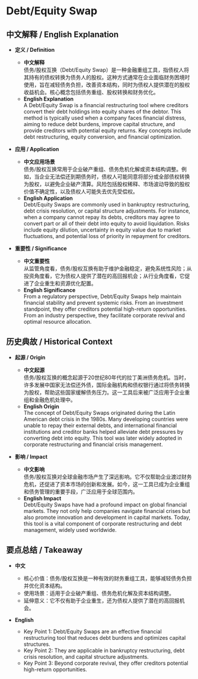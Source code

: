 # Debt/Equity Swap

## 中文解释 / English Explanation

* **定义 / Definition**  
  - **中文解释**  
    债务/股权互换（Debt/Equity Swap）是一种金融重组工具，指债权人将其持有的债权转换为债务人的股权。这种方式通常在企业面临财务困境时使用，旨在减轻债务负担，改善资本结构，同时为债权人提供潜在的股权收益机会。核心概念包括债务重组、股权转换和财务优化。  
  - **English Explanation**  
    A Debt/Equity Swap is a financial restructuring tool where creditors convert their debt holdings into equity shares of the debtor. This method is typically used when a company faces financial distress, aiming to reduce debt burdens, improve capital structure, and provide creditors with potential equity returns. Key concepts include debt restructuring, equity conversion, and financial optimization.

* **应用 / Application**  
  - **中文应用场景**  
    债务/股权互换常用于企业破产重组、债务危机化解或资本结构调整。例如，当企业无法偿还到期债务时，债权人可能同意将部分或全部债权转换为股权，以避免企业破产清算。风险包括股权稀释、市场波动导致的股权价值不确定性，以及债权人可能失去优先受偿权。  
  - **English Application**  
    Debt/Equity Swaps are commonly used in bankruptcy restructuring, debt crisis resolution, or capital structure adjustments. For instance, when a company cannot repay its debts, creditors may agree to convert part or all of their debt into equity to avoid liquidation. Risks include equity dilution, uncertainty in equity value due to market fluctuations, and potential loss of priority in repayment for creditors.

* **重要性 / Significance**  
  - **中文重要性**  
    从监管角度看，债务/股权互换有助于维护金融稳定，避免系统性风险；从投资角度看，它为债权人提供了潜在的高回报机会；从行业角度看，它促进了企业重生和资源优化配置。  
  - **English Significance**  
    From a regulatory perspective, Debt/Equity Swaps help maintain financial stability and prevent systemic risks. From an investment standpoint, they offer creditors potential high-return opportunities. From an industry perspective, they facilitate corporate revival and optimal resource allocation.

## 历史典故 / Historical Context

* **起源 / Origin**  
  - **中文起源**  
    债务/股权互换的概念起源于20世纪80年代的拉丁美洲债务危机。当时，许多发展中国家无法偿还外债，国际金融机构和债权银行通过将债务转换为股权，帮助这些国家缓解债务压力。这一工具后来被广泛应用于企业重组和金融危机处理中。  
  - **English Origin**  
    The concept of Debt/Equity Swaps originated during the Latin American debt crisis in the 1980s. Many developing countries were unable to repay their external debts, and international financial institutions and creditor banks helped alleviate debt pressures by converting debt into equity. This tool was later widely adopted in corporate restructuring and financial crisis management.

* **影响 / Impact**  
  - **中文影响**  
    债务/股权互换对全球金融市场产生了深远影响。它不仅帮助企业渡过财务危机，还促进了资本市场的创新和发展。如今，这一工具已成为企业重组和债务管理的重要手段，广泛应用于全球范围内。  
  - **English Impact**  
    Debt/Equity Swaps have had a profound impact on global financial markets. They not only help companies navigate financial crises but also promote innovation and development in capital markets. Today, this tool is a vital component of corporate restructuring and debt management, widely used worldwide.

## 要点总结 / Takeaway

* **中文**  
  - 核心价值：债务/股权互换是一种有效的财务重组工具，能够减轻债务负担并优化资本结构。  
  - 使用场景：适用于企业破产重组、债务危机化解及资本结构调整。  
  - 延伸意义：它不仅有助于企业重生，还为债权人提供了潜在的高回报机会。  

* **English**  
  - Key Point 1: Debt/Equity Swaps are an effective financial restructuring tool that reduces debt burdens and optimizes capital structures.  
  - Key Point 2: They are applicable in bankruptcy restructuring, debt crisis resolution, and capital structure adjustments.  
  - Key Point 3: Beyond corporate revival, they offer creditors potential high-return opportunities.